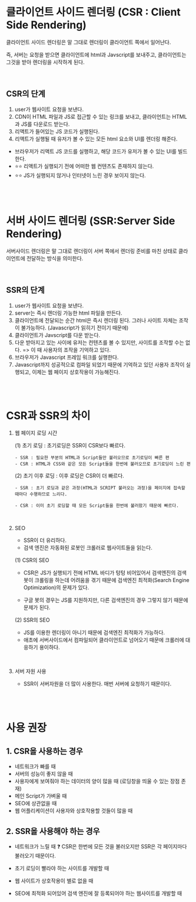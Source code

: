 # 클라이언트 사이드 렌더링 (CSR : Client Side Rendering)

클라이언트 사이드 렌더링은 말 그대로 렌더링이 클라이언트 쪽에서 일어난다.

즉, 서버는 요청을 받으면 클라이언트에 html과 Javscript를 보내주고, 클라이언트는 그것을 받아 렌더링을 시작하게 된다.

<BR>

## CSR의 단계

1. user가 웹사이트 요청을 보낸다.
2. CDN이 HTML 파일과 JS로 접근할 수 있는 링크를 보내고, 클라이언트는 HTML과 JS를 다운로드 받는다.
3. 리액트가 들어있는 JS 코드가 실행된다.
4. 리액트가 실행될 때 유저가 볼 수 있는 모든 html 요소와 UI를 렌더링 해준다.

- 브라우저가 리액트 JS 코드를 실행하고, 해당 코드가 유저가 볼 수 있는 UI를 빌드한다.
- ⭐⭐ 리액트가 실행되기 전에 어떠한 웹 컨텐츠도 존재하지 않는다.
- ⭐⭐ JS가 실행되지 않거나 인터넷이 느린 경우 보이지 않는다.

<BR><BR>

# 서버 사이드 렌더링 (SSR:Server Side Rendering)

서버사이드 렌더링은 말 그대로 렌더링이 서버 쪽에서 렌더링 준비를 마친 상태로 클라이언트에 전달하는 방식을 의미한다.

<BR>

## SSR의 단계

1. user가 웹사이트 요청을 보낸다.
2. server는 즉시 렌더링 가능한 html 파일을 만든다.
3. 클라이언트에 전달되는 순간 html은 즉시 렌더링 된다. 그러나 사이트 자체는 조작이 불가능하다. (Javascript가 읽히기 전이기 때문에)
4. 클라이언트가 Javscript를 다운 받는다.
5. 다운 받아지고 있는 사이에 유저는 컨텐츠를 볼 수 있지만, 사이트를 조작할 수는 없다.
   => 이 때 사용자의 조작을 기억하고 있다.
6. 브라우저가 Javascript 프레임 워크를 실행한다.
7. Javascript까지 성공적으로 컴파일 되었기 때문에 기억하고 있던 사용자 조작이 실행되고, 이제는 웹 페이지 상호작용이 가능해진다.

<BR><BR>

# CSR과 SSR의 차이

1.  웹 페이지 로딩 시간

    (1) 초기 로딩
    : 초기로딩은 SSR이 CSR보다 빠르다.

        - SSR : 필요한 부분의 HTML과 Script들만 불러오므로 초기로딩이 빠른 편
        - CSR : HTML과 CSS와 같은 모든 Script들을 한번에 불러오므로 초기로딩이 느린 편

    (2) 초기 이후 로딩
    : 이후 로딩은 CSR이 더 빠르다.

        - SSR : 초기 로딩과 같은 과정(HTML과 SCRIPT 불러오는 과정)을 페이지에 접속할 때마다 수행하므로 느리다.

        - CSR : 이미 초기 로딩할 때 모든 Script들을 한번에 불러왔기 때문에 빠르다.

<BR>

2.  SEO

    - SSR이 더 유리하다.
    - 검색 엔진은 자동화된 로봇인 크롤러로 웹사이트들을 읽는다.

    (1) CSR의 SEO

    - CSR은 JS가 실행되기 전에 HTML 바디가 텅텅 비어있어서 검색엔진의 검색 봇이 크롤링을 하는데 어려움을 겪기 때문에 검색엔진 최적화(Search Engine Optimization)의 문제가 있다.

    - 구글 봇의 경우는 JS를 지원하지만, 다른 검색엔진의 경우 그렇지 않기 때문에 문제가 된다.

    (2) SSR의 SEO

    - JS를 이용한 렌더링이 아니기 때문에 검색엔진 최적화가 가능하다.
    - 애초에 서버사이드에서 컴파일되어 클라이언트로 넘어오기 때문에 크롤러에 대응하기 용이하다.

<BR>

3.  서버 자원 사용

    - SSR이 서버자원을 더 많이 사용한다. 매번 서버에 요청하기 때문이다.

<BR><BR>

# 사용 권장

## 1. CSR을 사용하는 경우

- 네트워크가 빠를 때
- 서버의 성능이 좋지 않을 때
- 사용자에게 보여줘야 하는 데이터의 양이 많을 때 (로딩창을 띄울 수 있는 장점 존재)
- 메인 Script가 가벼울 때
- SEO에 상관없을 때
- 웹 어플리케이션이 사용자와 상호작용할 것들이 많을 때

## 2. SSR을 사용해야 하는 경우

- 네트워크가 느릴 때
  ❓ CSR은 한번에 모든 것을 불러오지만 SSR은 각 페이지마다 불러오기 때문이다.

- 초기 로딩이 빨라야 하는 사이트를 개발할 때
- 웹 사이트가 상호작용이 별로 없을 때
- SEO에 최적화 되어있어 검색 엔진에 잘 등록되어야 하는 웹사이트를 개발할 때
